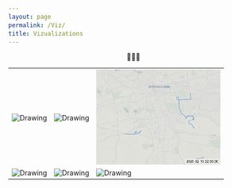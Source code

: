 ```yaml
---
layout: page
permalink: /Viz/
title: Vizualizations
---
```


<center>🎊🎊🎊</center>

<table><tr>

<td> 
<img src="https://github.com/MatthewRGonzalez/AotC/blob/master/images/Screen%20Shot%202021-03-09%20at%2010.07.43%20AM.png?raw=true" alt="Drawing" style="width: 250px;"/> </td>
<td> <img src="https://user-images.githubusercontent.com/48069432/112761510-a71fa700-8fc9-11eb-98a6-0fcf8db11097.png" alt="Drawing" style="width: 250px;"/> </td><td> <img src= "https://github.com/mrgonzal-SU/Visualizations/blob/master/centro_bus_vis.gif?raw=true" alt="Drawing" style="width: 250px;"/> </td>

</tr>
<tr>
<td> <img src="https://user-images.githubusercontent.com/48069432/112762197-6f662e80-8fcc-11eb-88b8-f9e9c5064af1.png" alt="Drawing" style="width: 250px;"/> </td>
<td> <img src="https://camo.githubusercontent.com/76e7b4a5a22d42193a0a24d345260643b808f39a/68747470733a2f2f6769746875622e636f6d2f6d72676f6e7a616c2d53552f56697375616c697a6174696f6e732f626c6f622f6d61737465722f666c6f7765722e6769663f7261773d74727565" alt="Drawing" style="width: 250px;"/> </td>
<td> <img src="https://user-images.githubusercontent.com/48069432/112762223-886edf80-8fcc-11eb-8072-5c7f137310c2.png" alt="Drawing" style="width: 250px;"/> </td>
</tr>
</table>



